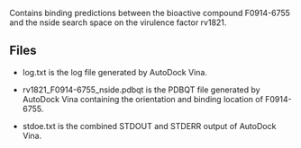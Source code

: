 Contains binding predictions between the bioactive compound F0914-6755 and the nside search space on the virulence factor rv1821.

## Files

- log.txt is the log file generated by AutoDock Vina.

- rv1821_F0914-6755_nside.pdbqt is the PDBQT file generated by AutoDock Vina containing the orientation and binding location of F0914-6755.

- stdoe.txt is the combined STDOUT and STDERR output of AutoDock Vina.


